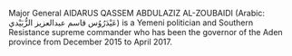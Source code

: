 Major General AIDARUS QASSEM ABDULAZIZ AL-ZOUBAIDI (Arabic: عَيْدَرُوُس قاسم عبدالعزيز الزُّبَيْدي) is a Yemeni politician and Southern Resistance supreme commander who has been the governor of the Aden province from December 2015 to April 2017.
